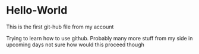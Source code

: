# Hello-World
This is the first git-hub file from my account

Trying to learn how to use github. Probably many more stuff from my side in upcoming days
not sure how would this proceed though
